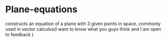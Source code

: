 # Plane-equations
constructs an equation of a plane with 3 given points in space, commonly used in vector calculus(I want to know what you guys think and I am open to feedback )
